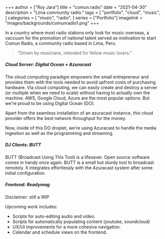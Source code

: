 +++
author = ["Roy Jara"]
title = "comun.radio"
date = "2021-04-30"
description = "Lima community radio."
tags = [
    "portfolio",
    "cloud",
    "music",
]
categories = [
    "music",
    "radio",
]
series = ["Portfolio"]
imagelink = "images/backgrounds/comunradio1.png"
+++

In a country where most radio stations only look for music overseas, a vaccuum for the promotion of national talent served as motivation to start Comun Radio, a community radio based in Lima, Peru.

> "Driven by musicians, intended for fellow music lovers."

##### Cloud Server: Digital Ocean + Azuracast

The cloud computing paradigm empowers the small entrepreneur and provides them with the tools needed to avoid upfront costs of purchasing hardware. Via cloud computing, we can easily create and destroy a server (or multiple when we need to scale) without having to actually own the machine. AWS, Google Cloud, Azure are the most popular options. But we're proud to be using Digital Ocean (DO).

Apart from the seamless installation of an azuracast instance, this cloud provider offers the best network throughput for the money.

Now, inside of this DO droplet, we're using Azuracast to handle the media ingestion as well as the programming and streaming.

##### DJ Clients: BUTT

BUTT (Broadcast Using This Tool) is a lifesaver. Open source software comes in handy once again. BUTT is a small but sturdy tool to broadcast remotely. It integrates effortlessly with the Azuracast system after some initial configuration.

##### Frontend: Readymag

Disclaimer: still a WIP

Upcoming work includes:

- Scripts for auto-editing audio and video.
- Scripts for automatically populating content (youtube, soundcloud)
- UX/UI improvements for a more cohesive navigation.
- Calendar and schedule views on the frontend.
